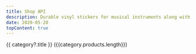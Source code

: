 ```yaml
---
title: Shop API
description: Durable vinyl stickers for musical instruments along with printed and printable music theory memos and cheat-sheets
date: 2020-05-20
topContent: true
---
```


<script setup>
import { data } from './shop.data'
</script>

<!-- <pre>{{data}}</pre> -->

<div class="flex flex-wrap gap-8 m-4">
  <a
    v-for="category in data?.categories" :key="category"
    v-bind="category"
    :href="`/${category?.slug}/`"
  >
  <img :src="`https://db.chromatone.center/assets/${category.cover}?fit=cover&width=300&height=300&format=webp`" />
  <div class="p-2">{{ category?.title }} ({{category.products.length}})</div></a>
</div>
